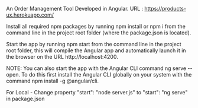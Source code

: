An Order Management Tool Developed in Angular.
URL : https://products-ux.herokuapp.com/

Install all required npm packages by running npm install or npm i from the command line in the project root folder (where the package.json is located).

Start the app by running npm start from the command line in the project root folder, this will compile the Angular app and automatically launch it in the browser on the URL http://localhost:4200.

NOTE: You can also start the app with the Angular CLI command ng serve --open. To do this first install the Angular CLI globally on your system with the command npm install -g @angular/cli.

For Local - Change property "start": "node server.js" to  "start": "ng serve" in package.json

